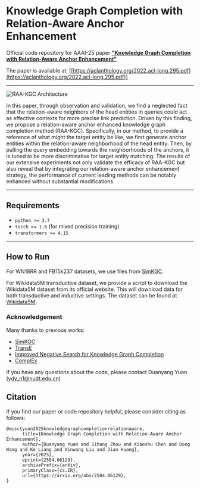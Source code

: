 # Knowledge Graph Completion with Relation-Aware Anchor Enhancement

Official code repository for AAAI-25 paper
**["Knowledge Graph Completion with Relation-Aware Anchor Enhancement"](https://arxiv.org/pdf/2504.06129)**

The paper is available at: [[https://aclanthology.org/2022.acl-long.295.pdf](https://aclanthology.org/2022.acl-long.295.pdf)]

---
![RAA-KGC Architecture](images/raa-kgc.png)

In this paper, through observation and validation, we find a neglected fact that the relation-aware neighbors of the head entities in queries could act as effective contexts for more precise link prediction. Driven by this finding, we propose a relation-aware anchor enhanced knowledge graph completion method (RAA-KGC). Specifically, in our method, to provide a reference of what might the target entity be like, we first generate anchor entities within the relation-aware neighborhood of the head entity. Then, by pulling the query embedding towards the neighborhoods of the anchors, it is tuned to be more discriminative for target entity matching. The results of our extensive experiments not only validate the efficacy of RAA-KGC but also reveal that by integrating our relation-aware anchor enhancement strategy, the performance of current leading methods can be notably enhanced without substantial modifications.

---

## Requirements

- `python >= 3.7`
- `torch >= 1.6` (for mixed precision training)
- `transformers >= 4.15`

---

## How to Run

For WN18RR and FB15k237 datasets, we use files from [SimKGC](https://github.com/intfloat/SimKGC "GitHub - SimKGC").

For Wikidata5M transductive dataset, we provide a script to download the Wikidata5M dataset from its official website. This will download data for both transductive and inductive settings. The dataset can be found at [Wikidata5M](https://deepgraphlearning.github.io/project/wikidata5m "Wikidata5M Project").


### Acknowledgement
Many thanks to previous works:
- [SimKGC](https://github.com/intfloat/SimKGC)
- [TransE](https://github.com/Anery/transE)
- [Improved Negative Search for Knowledge Graph Completion](https://github.com/Fantabulous-J/Improved-Negative-Search-for-KGC)
- [CompIEx](https://arxiv.org/abs/1606.06357)

If you have any questions about the code, please contact Duanyang Yuan (ydy_n1@nudt.edu.cn)

## Citation

If you find our paper or code repository helpful, please consider citing as follows:

```
@misc{yuan2025knowledgegraphcompletionrelationaware,
      title={Knowledge Graph Completion with Relation-Aware Anchor Enhancement}, 
      author={Duanyang Yuan and Sihang Zhou and Xiaoshu Chen and Dong Wang and Ke Liang and Xinwang Liu and Jian Huang},
      year={2025},
      eprint={2504.06129},
      archivePrefix={arXiv},
      primaryClass={cs.IR},
      url={https://arxiv.org/abs/2504.06129}, 
}
```



